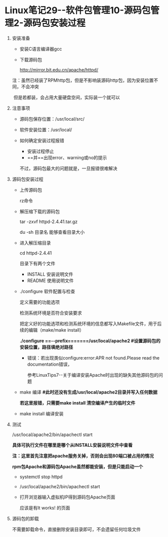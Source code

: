# Linux笔记29--软件包管理10-源码包管理2-源码包安装过程

1. 安装准备

   + 安装C语言编译器gcc

   + 下载源码包

     http://mirror.bit.edu.cn/apache/httpd/

   注：虽然已经装了RPMhttp包，但是不影响装源码http包，因为安装位置不同，不会冲突

   ​		但是若都装，会占用大量硬盘空间，实际装一个就可以

2. 注意事项

   + 源码包保存位置：/usr/local/src/

   + 软件安装位置：/usr/local/

   + 如何确定安装过程报错

     + 安装过程停止
     + ==并==出现error、warning或no的提示

     不过，源码包最大的问题就是，一旦报错很难解决

3. 源码包安装过程

   + 上传源码包

     rz命令

   + 解压缩下载的源码包

     tar -zxvf httpd-2.4.41.tar.gz

     du -sh 目录名    能够查看目录大小

   + 进入解压缩目录

     cd httpd-2.4.41

     目录下有两个文件

     + INSTALL     安装说明文件
     + README    使用说明文件

   + ./configure 软件配置与检查

     定义需要的功能选项

     检测系统环境是否符合安装要求

     把定义好的功能选项和检测系统环境的信息都写入Makefile文件，用于后续的编辑（make/make install）

     **./configure ==--prefix=======/usr/local/apache2                     #设置源码包的安装位置，路径填绝对路径**

     + 错误：若出现类似configure:error:APR not found.Please read the documentation错误，

       参考LinuxTips7--关于编译安装Apache时出现的缺失其他源码包的问题

   + make 编译   **#此时还没有生成/usr/local/apache2目录并写入任何数据**

     **若这里报错，只需要make install 清空编译产生的临时文件**

   + make install 编译安装

4. 测试

   /usr/local/apache2/bin/apachectl start

   **具体可执行文件在哪里是哪个从INSTALL安装说明文件中查看**

   **注：这里首先注意把apache服务关掉，否则会出现80端口被占用的情况**

   **rpm包Apache和源码包Apache虽然都能安装，但是只能启动一个**

   + systemctl stop httpd

   + /usr/local/apache2/bin/apachectl start

   + 打开浏览器输入虚拟机IP得到源码包Apache页面

     应该是有It works! 的页面

 5. 源码包的卸载

    不需要卸载命令，直接删除安装目录即可，不会遗留任何垃圾文件

